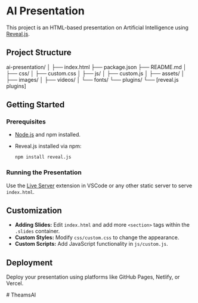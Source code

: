 # AI Presentation

This project is an HTML-based presentation on Artificial Intelligence using [Reveal.js](https://revealjs.com/).

## Project Structure

ai-presentation/ 
│ ├── index.html 
├── package.json 
├── README.md │ 
├── css/ │ 
├── custom.css 
│ ├── js/ │ 
├── custom.js 
│ ├── assets/ 
│ ├── images/ 
│ ├── videos/ 
│ └── fonts/ 
    └── plugins/ 
    └── [reveal.js plugins]

## Getting Started

### Prerequisites

- [Node.js](https://nodejs.org/) and npm installed.
- Reveal.js installed via npm:

    ```bash
    npm install reveal.js
    ```

### Running the Presentation

Use the [Live Server](https://marketplace.visualstudio.com/items?itemName=ritwickdey.LiveServer) extension in VSCode or any other static server to serve `index.html`.

## Customization

- **Adding Slides:** Edit `index.html` and add more `<section>` tags within the `.slides` container.
- **Custom Styles:** Modify `css/custom.css` to change the appearance.
- **Custom Scripts:** Add JavaScript functionality in `js/custom.js`.

## Deployment

Deploy your presentation using platforms like GitHub Pages, Netlify, or Vercel.

#   T h e a m s A I  
 